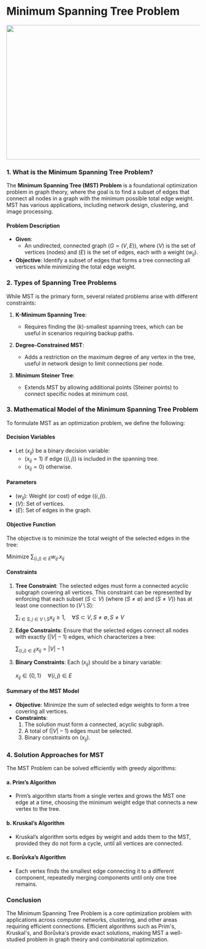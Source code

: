 # Minimum Spanning Tree Problem

<p align="center"> 
  <img width="650" height="350" src="https://s3.stackabuse.com/media/articles/graphs-in-python-minimum-spanning-trees-prims-algorithm-8.gif"> 
</p>

### 1. What is the Minimum Spanning Tree Problem?

The **Minimum Spanning Tree (MST) Problem** is a foundational optimization problem in graph theory, where the goal is to find a subset of edges that connect all nodes in a graph with the minimum possible total edge weight. MST has various applications, including network design, clustering, and image processing.

#### Problem Description
- **Given**: 
  - An undirected, connected graph $( G = (V, E) )$, where $( V )$ is the set of vertices (nodes) and $( E )$ is the set of edges, each with a weight $( w_{ij} )$.
- **Objective**: Identify a subset of edges that forms a tree connecting all vertices while minimizing the total edge weight.

### 2. Types of Spanning Tree Problems

While MST is the primary form, several related problems arise with different constraints:

1. **K-Minimum Spanning Tree**:
   - Requires finding the $( k )$-smallest spanning trees, which can be useful in scenarios requiring backup paths.

2. **Degree-Constrained MST**:
   - Adds a restriction on the maximum degree of any vertex in the tree, useful in network design to limit connections per node.

3. **Minimum Steiner Tree**:
   - Extends MST by allowing additional points (Steiner points) to connect specific nodes at minimum cost.

### 3. Mathematical Model of the Minimum Spanning Tree Problem

To formulate MST as an optimization problem, we define the following:

#### Decision Variables
- Let $( x_{ij} )$ be a binary decision variable:
  - $( x_{ij} = 1 )$ if edge $( (i, j) )$ is included in the spanning tree.
  - $( x_{ij} = 0 )$ otherwise.

#### Parameters
- $( w_{ij} )$: Weight (or cost) of edge $( (i, j) )$.
- $( V )$: Set of vertices.
- $( E )$: Set of edges in the graph.

#### Objective Function
The objective is to minimize the total weight of the selected edges in the tree:

$\text{Minimize } \sum_{(i,j) \in E} w_{ij}.x_{ij}$

#### Constraints

1. **Tree Constraint**: The selected edges must form a connected acyclic subgraph covering all vertices. This constraint can be represented by enforcing that each subset $( S \subset V )$ (where $( S \neq \emptyset )$ and $(S \neq V))$ has at least one connection to $( V \setminus S )$:

   $\sum_{i \in S, j \in V \setminus S} x_{ij} \geq 1, \quad \forall S \subset V, S \neq \emptyset, S \neq V$

2. **Edge Constraints**: Ensure that the selected edges connect all nodes with exactly $( |V| - 1 )$ edges, which characterizes a tree:

   $\sum_{(i,j) \in E} x_{ij} = |V| - 1$

3. **Binary Constraints**: Each $( x_{ij} )$ should be a binary variable:

   $x_{ij} \in \{0, 1\} \quad \forall (i,j) \in E$

#### Summary of the MST Model

- **Objective**: Minimize the sum of selected edge weights to form a tree covering all vertices.
- **Constraints**:
  1. The solution must form a connected, acyclic subgraph.
  2. A total of $( |V| - 1 )$ edges must be selected.
  3. Binary constraints on $( x_{ij} )$.

### 4. Solution Approaches for MST

The MST Problem can be solved efficiently with greedy algorithms:

#### a. **Prim’s Algorithm**
   - Prim’s algorithm starts from a single vertex and grows the MST one edge at a time, choosing the minimum weight edge that connects a new vertex to the tree.

#### b. **Kruskal’s Algorithm**
   - Kruskal’s algorithm sorts edges by weight and adds them to the MST, provided they do not form a cycle, until all vertices are connected.

#### c. **Borůvka’s Algorithm**
   - Each vertex finds the smallest edge connecting it to a different component, repeatedly merging components until only one tree remains.

### Conclusion

The Minimum Spanning Tree Problem is a core optimization problem with applications across computer networks, clustering, and other areas requiring efficient connections. Efficient algorithms such as Prim's, Kruskal's, and Borůvka's provide exact solutions, making MST a well-studied problem in graph theory and combinatorial optimization.

